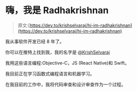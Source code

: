 # 嗨，我是 Radhakrishnan

> 原文:[https://dev.to/krishselvaraj/hi-im-radhakrishnan](https://dev.to/krishselvaraj/hi-im-radhakrishnan)

我从事软件开发已经 8 年了。

你可以在推特上找到我，我的名字是 [@KrishSelvaraj](https://twitter.com/KrishSelvaraj)

我用这些语言编程:Objective-C，JS (React Native)和 Swift。

我目前正在学习函数式编程语言和机器学习。

在我目前的工作中，我将代码审查和设计审查作为一个过程。